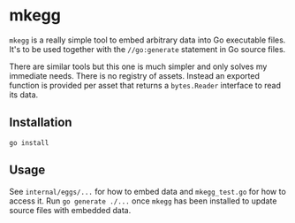 # mkegg

`mkegg` is a really simple tool to embed arbitrary data into Go executable
files. It's to be used together with the `//go:generate` statement in Go source
files.

There are similar tools but this one is much simpler and only solves my
immediate needs. There is no registry of assets. Instead an exported function is
provided per asset that returns a `bytes.Reader` interface to read its data.

## Installation

    go install

## Usage

See `internal/eggs/...` for how to embed data and `mkegg_test.go` for how to
access it. Run `go generate ./...` once `mkegg` has been installed to update
source files with embedded data.
